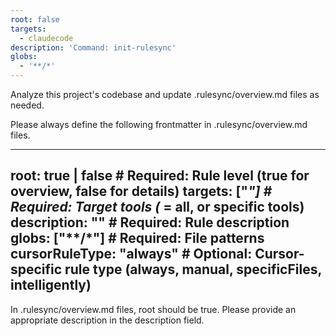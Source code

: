 ```yaml
---
root: false
targets:
  - claudecode
description: 'Command: init-rulesync'
globs:
  - '**/*'
---
```


Analyze this project's codebase and update .rulesync/overview.md files as needed.

Please always define the following frontmatter in .rulesync/overview.md files.

---
root: true | false               # Required: Rule level (true for overview, false for details)
targets: ["*"]                   # Required: Target tools (* = all, or specific tools)
description: "" # Required: Rule description
globs: ["**/*"]                  # Required: File patterns
cursorRuleType: "always"         # Optional: Cursor-specific rule type (always, manual, specificFiles, intelligently)
---

In .rulesync/overview.md files, root should be true. Please provide an appropriate description in the description field.